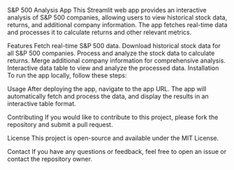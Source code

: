 S&P 500 Analysis App
This Streamlit web app provides an interactive analysis of S&P 500 companies, allowing users to view historical stock data, returns, and additional company information. The app fetches real-time data and processes it to calculate returns and other relevant metrics.

Features
Fetch real-time S&P 500 data.
Download historical stock data for all S&P 500 companies.
Process and analyze the stock data to calculate returns.
Merge additional company information for comprehensive analysis.
Interactive data table to view and analyze the processed data.
Installation
To run the app locally, follow these steps:

Usage
After deploying the app, navigate to the app URL. The app will automatically fetch and process the data, and display the results in an interactive table format.

Contributing
If you would like to contribute to this project, please fork the repository and submit a pull request.

License
This project is open-source and available under the MIT License.

Contact
If you have any questions or feedback, feel free to open an issue or contact the repository owner.
